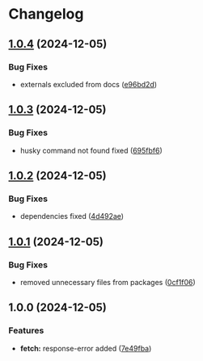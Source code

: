 # Changelog

## [1.0.4](https://github.com/evlmaistrenko/js-utils/compare/utils-fetch-v1.0.3...utils-fetch-v1.0.4) (2024-12-05)


### Bug Fixes

* externals excluded from docs ([e96bd2d](https://github.com/evlmaistrenko/js-utils/commit/e96bd2d2159e70bda7d6da91899475914e514ef8))

## [1.0.3](https://github.com/evlmaistrenko/js-utils/compare/utils-fetch-v1.0.2...utils-fetch-v1.0.3) (2024-12-05)


### Bug Fixes

* husky command not found fixed ([695fbf6](https://github.com/evlmaistrenko/js-utils/commit/695fbf62341b2bf72fc91414f9add876d4413dc0))

## [1.0.2](https://github.com/evlmaistrenko/js-utils/compare/utils-fetch-v1.0.1...utils-fetch-v1.0.2) (2024-12-05)


### Bug Fixes

* dependencies fixed ([4d492ae](https://github.com/evlmaistrenko/js-utils/commit/4d492aeadb27b83e8ca024695e9fc7500751084b))

## [1.0.1](https://github.com/evlmaistrenko/js-utils/compare/utils-fetch-v1.0.0...utils-fetch-v1.0.1) (2024-12-05)


### Bug Fixes

* removed unnecessary files from packages ([0cf1f06](https://github.com/evlmaistrenko/js-utils/commit/0cf1f0661e05ac1d00e3631f7083697d0cc1013c))

## 1.0.0 (2024-12-05)


### Features

* **fetch:** response-error added ([7e49fba](https://github.com/evlmaistrenko/js-utils/commit/7e49fba15b7096f06cb61c12eb5d62fac88b4939))
